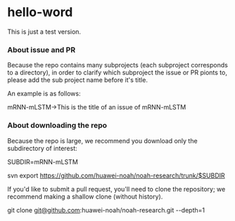 # hello-word
This is just a test version.
### About issue and PR
Because the repo contains many subprojects (each subproject corresponds to a directory), in order to clarify which subproject the issue or PR pionts to, please add the sub project name before it's title. 

An example is as follows:

mRNN-mLSTM->This is the title of an issue of mRNN-mLSTM

### About downloading the repo
Because the repo is large, we recommend you download only the subdirectory of interest:

SUBDIR=mRNN-mLSTM

svn export https://github.com/huawei-noah/noah-research/trunk/$SUBDIR

If you'd like to submit a pull request, you'll need to clone the repository; we recommend making a shallow clone (without history).

git clone git@github.com:huawei-noah/noah-research.git --depth=1
